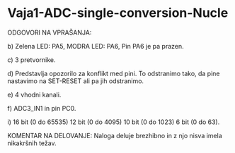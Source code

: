# Vaja1-ADC-single-conversion-Nucle

ODGOVORI NA VPRAŠANJA:

b) Zelena LED: PA5, MODRA LED: PA6, Pin PA6 je pa prazen.

c) 3 pretvornike.

d) Predstavlja opozorilo za konflikt med pini. To odstranimo tako, da pine nastavimo na SET-RESET ali pa jih odstranimo.

e) 4 vhodni kanali.

f) ADC3_IN1 in pin PC0.

i) 16 bit (0 do 65535)
   12 bit (0 do 4095)
   10 bit (0 do 1023)
   6 bit  (0 do 63).
   
   KOMENTAR NA DELOVANJE:
   Naloga deluje brezhibno in z njo nisva imela nikakršnih težav.
